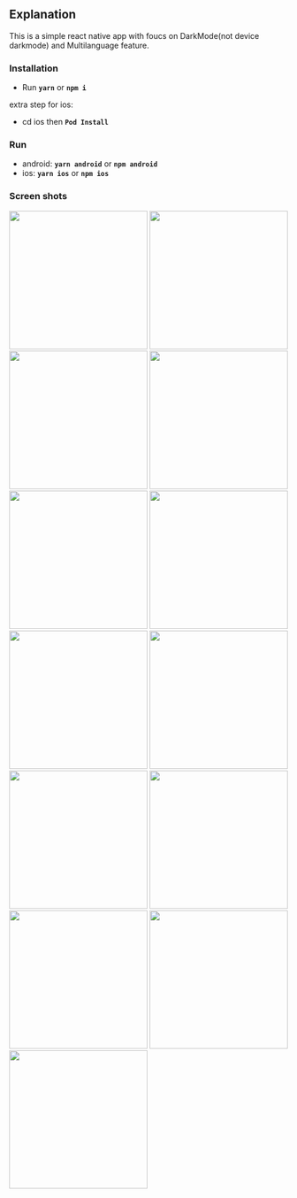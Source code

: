 ## Explanation
This is a simple react native app with foucs on DarkMode(not device darkmode) and Multilanguage feature. 

### Installation
- Run **`yarn`** or **`npm i`**

extra step for ios:
- cd ios then **`Pod Install`**

### Run
  - android: **`yarn android`** or **`npm android`**
  - ios: **`yarn ios`** or **`npm ios`**

### Screen shots
<p float="left">
<img src="https://github.com/mmttt89/Rn_MultiLanguage/blob/master/Screenshots/en-login-light.png" width="250" aspectRatio="1/2">
<img src="https://github.com/mmttt89/Rn_MultiLanguage/blob/master/Screenshots/en-setting-dark.png" width="250" aspectRatio="1/2">
<img src="https://github.com/mmttt89/Rn_MultiLanguage/blob/master/Screenshots/en-setting-light.png" width="250" aspectRatio="1/2">
<img src="https://github.com/mmttt89/Rn_MultiLanguage/blob/master/Screenshots/fr-login-light.png" width="250" aspectRatio="1/2">
<img src="https://github.com/mmttt89/Rn_MultiLanguage/blob/master/Screenshots/fr-setting-dark.png" width="250" aspectRatio="1/2">
<img src="https://github.com/mmttt89/Rn_MultiLanguage/blob/master/Screenshots/fr-setting-light.png" width="250" aspectRatio="1/2">
<img src="https://github.com/mmttt89/Rn_MultiLanguage/blob/master/Screenshots/ru-login-dark.png" width="250" aspectRatio="1/2">
<img src="https://github.com/mmttt89/Rn_MultiLanguage/blob/master/Screenshots/ru-modal-dark.png" width="250" aspectRatio="1/2">
<img src="https://github.com/mmttt89/Rn_MultiLanguage/blob/master/Screenshots/ru-setting-light.png" width="250" aspectRatio="1/2">
<img src="https://github.com/mmttt89/Rn_MultiLanguage/blob/master/Screenshots/fa-login-dark.png" width="250" aspectRatio="1/2">
<img src="https://github.com/mmttt89/Rn_MultiLanguage/blob/master/Screenshots/fa-setting-dark.png" width="250" aspectRatio="1/2">
<img src="https://github.com/mmttt89/Rn_MultiLanguage/blob/master/Screenshots/fa-login-light.png" width="250" aspectRatio="1/2">
<img src="https://github.com/mmttt89/Rn_MultiLanguage/blob/master/Screenshots/en-modal-light.png" width="250" aspectRatio="1/2">
</p>




